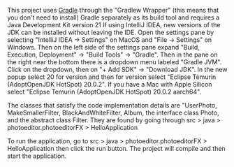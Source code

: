 This project uses [Gradle](https://gradle.org) through the "Gradlew Wrapper" (this means that you don't need to
install) Gradle separately as its build tool and requires a Java
Development Kit version 21 If using IntelliJ IDEA, new versions of the JDK can be installed without leaving the IDE.
Open the settings pane by selecting "IntelliJ IDEA -> Settings" on MacOS and "File -> Settings" on Windows. Then
on the left side of the settings pane expand "Build, Execution, Deployment" -> "Build Tools" -> "Gradle". Then in
the pane on the right near the bottom there is a dropdown menu labeled "Gradle JVM". Click on the dropdown, then on
"+ Add SDK" -> "Download JDK". In the new popup select 20 for version and then for version select
"Eclipse Temurin (AdoptOpenJDK HotSpot) 20.0.2". If you have a Mac with Apple Silicon select
"Eclipse Temurin (AdoptOpenJDK HotSpot) 20.0.2 aarch64".

The classes that satisfy the code implementation details are "UserPhoto, MakeSmallerFilter, BlackAndWhiteFilter, Album,  the interface class Photo, and the abstract class Filter. 
They are found by going through src > java > photoeditor.photoeditorFX > HelloApplication

To run the application, go to src > java > photoeditor.photoeditorFX > HelloApplication then click the run button.
The project will compile and then start the application.
